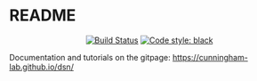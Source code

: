 # README #

<p align="center">
<a href="https://travis-ci.org/cunningham-lab/dsn"><img alt="Build Status" src="https://travis-ci.org/cunningham-lab/dsn.svg?branch=master"></a>
<a href="https://github.com/ambv/black"><img alt="Code style: black" src="https://img.shields.io/badge/code%20style-black-000000.svg"></a>
</p>

Documentation and tutorials on the gitpage:
https://cunningham-lab.github.io/dsn/

